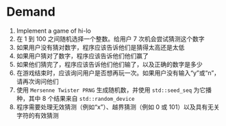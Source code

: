 # Demand
1. Implement a game of hi-lo
2. 在 1 到 100 之间随机选择一个整数。给用户 7 次机会尝试猜测这个数字
3. 如果用户没有猜对数字，程序应该告诉他们是猜得太高还是太低
4. 如果用户猜对了数字，程序应该告诉他们他们赢了
5. 如果他们猜完了，程序应该告诉他们他们输了，以及正确的数字是多少
6. 在游戏结束时，应该询问用户是否想再玩一次。如果用户没有输入“y”或“n”，请再次询问他们
7. 使用 `Mersenne Twister PRNG` 生成随机数，并使用 `std::seed_seq` 为它播种，其中 8 个结果来自 `std::random_device`
8. 程序需要处理无效猜测（例如“x”）、越界猜测（例如 0 或 101）以及具有无关字符的有效猜测